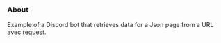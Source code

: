 ### About

Example of a Discord bot that retrieves data for a Json page from a URL avec [request](https://www.npmjs.com/package/request).
